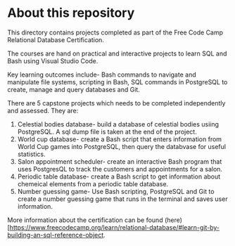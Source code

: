 # About this repository

This directory contains projects completed as part of the Free Code Camp Relational Database Certification.

The courses are hand on practical and interactive projects to learn SQL and Bash using Visual Studio Code.

Key learning outcomes include- Bash commands to navigate and manipulate file systems, scripting in Bash, SQL commands in PostgreSQL to create, manage and query databases and Git. 

There are 5 capstone projects which needs to be completed independently and assessed. They are:
1. Celestial bodies database- build a database of celestial bodies usiing PostgreSQL. A sql dump file is taken at the end of the project.
2. World cup database- create a Bash script that enters information from World Cup games into PostgreSQL, then query the databvase for useful statistics.
3. Salon appointment scheduler- create an interactive Bash program that uses PostgresQL to track the customers and appointments for a salon.
4. Periodic table database- create a Bash script to get information about chemeical elements from a periodic table database.
5. Number guessing game- Use Bash scripting, PostgreSQL and Git to create a number guessing game that runs in the terminal and saves user information.

More information about the certification can be found (here)[https://www.freecodecamp.org/learn/relational-database/#learn-git-by-building-an-sql-reference-object.
